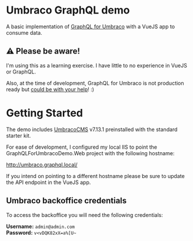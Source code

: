 # Umbraco GraphQL demo

A basic implementation of [GraphQL for Umbraco](https://github.com/rasmusjp/umbraco-graphql) with a VueJS app to consume data.

## :warning: Please be aware!

I'm using this as a learning exercise. I have little to no experience in VueJS or GraphQL.

Also, at the time of development, GraphQL for Umbraco is not production ready but [could be with your help](https://github.com/rasmusjp/umbraco-graphql/issues)! :)

# Getting Started

The demo includes [UmbracoCMS](https://umbraco.com/) v7.13.1 preinstalled with the standard starter kit.

For ease of development, I configured my local IIS to point the GraphQLForUmbracoDemo.Web project with the following hostname:

http://umbraco.graphql.local/

If you intend on pointing to a different hostname please be sure to update the API endpoint in the VueJS app.

## Umbraco backoffice credentials

To access the backoffice you will need the following credentials:

**Username:** `admin@admin.com`  
**Password:** `v<vDQK82xX=a%[U~`